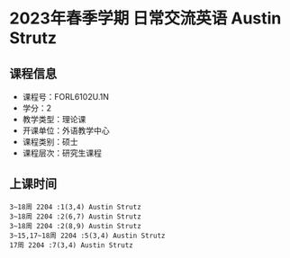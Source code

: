 # 2023年春季学期 日常交流英语 Austin Strutz






## 课程信息

- 课程号：FORL6102U.1N
- 学分：2
- 教学类型：理论课
- 开课单位：外语教学中心
- 课程类别：硕士
- 课程层次：研究生课程

## 上课时间

```
3~18周 2204 :1(3,4) Austin Strutz
3~18周 2204 :2(6,7) Austin Strutz
3~18周 2204 :2(8,9) Austin Strutz
3~15,17~18周 2204 :5(3,4) Austin Strutz
17周 2204 :7(3,4) Austin Strutz
```

